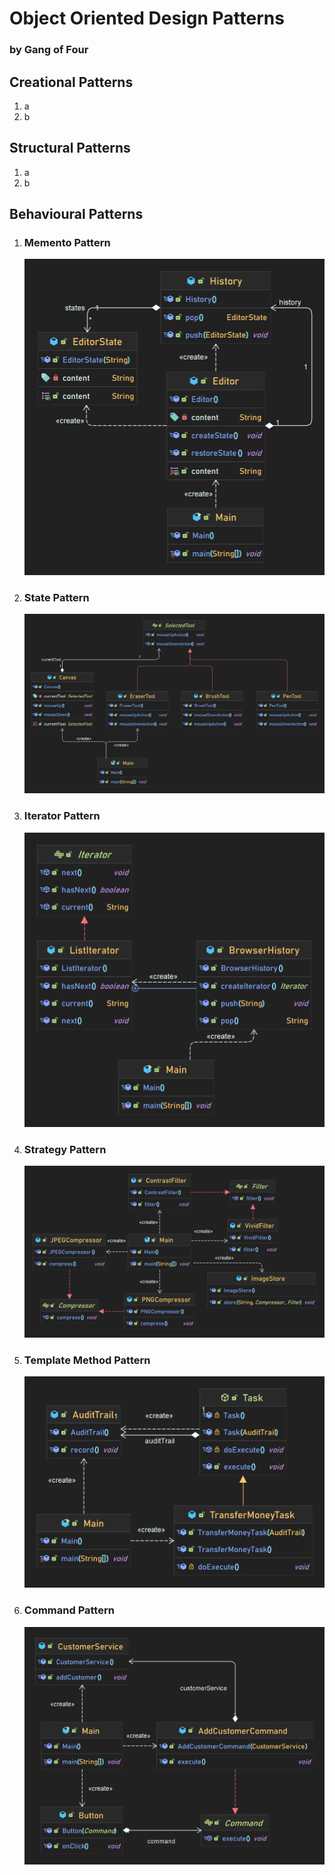 # Object Oriented Design Patterns
### by Gang of Four
## Creational Patterns
1. a
2. b
## Structural Patterns
1. a
2. b
## Behavioural Patterns
1. ### Memento Pattern
    ![class diagram](./src/com/nims/memento/memento.png)
2. ### State Pattern
    ![class diagram](./src/com/nims/state/state.png)
3. ### Iterator Pattern
    ![class diagram](./src/com/nims/iterator/iterator.png)
4. ### Strategy Pattern
    ![class diagram](./src/com/nims/strategy/strategy.png)
5. ### Template Method Pattern
    ![class diagram](./src/com/nims/template/template.png)
6. ### Command Pattern
    ![class diagram](./src/com/nims/command/command.png)

